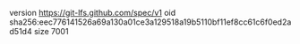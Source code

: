 version https://git-lfs.github.com/spec/v1
oid sha256:eec776141526a69a130a01ce3a129518a19b5110bf11ef8cc61c6f0ed2ad51d4
size 7001
